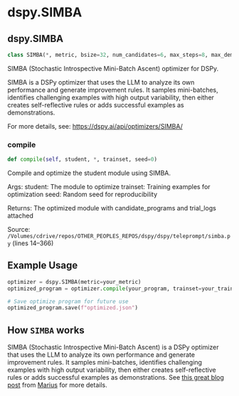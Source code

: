 # dspy.SIMBA

## dspy.SIMBA

```python
class SIMBA(*, metric, bsize=32, num_candidates=6, max_steps=8, max_demos=4, demo_input_field_maxlen=100000, num_threads=None, temperature_for_sampling=0.2, temperature_for_candidates=0.2)
```

SIMBA (Stochastic Introspective Mini-Batch Ascent) optimizer for DSPy.

SIMBA is a DSPy optimizer that uses the LLM to analyze its own performance and 
generate improvement rules. It samples mini-batches, identifies challenging examples 
with high output variability, then either creates self-reflective rules or adds 
successful examples as demonstrations.

For more details, see: https://dspy.ai/api/optimizers/SIMBA/


### compile

```python
def compile(self, student, *, trainset, seed=0)
```

Compile and optimize the student module using SIMBA.

Args:
    student: The module to optimize
    trainset: Training examples for optimization
    seed: Random seed for reproducibility
    
Returns:
    The optimized module with candidate_programs and trial_logs attached

Source: `/Volumes/cdrive/repos/OTHER_PEOPLES_REPOS/dspy/dspy/teleprompt/simba.py` (lines 14–366)


## Example Usage

```python
optimizer = dspy.SIMBA(metric=your_metric)
optimized_program = optimizer.compile(your_program, trainset=your_trainset)

# Save optimize program for future use
optimized_program.save(f"optimized.json")
```

## How `SIMBA` works
SIMBA (Stochastic Introspective Mini-Batch Ascent) is a DSPy optimizer that uses the LLM to analyze its own performance and generate improvement rules. It samples mini-batches, identifies challenging examples with high output variability, then either creates self-reflective rules or adds successful examples as demonstrations. See [this great blog post](https://blog.mariusvach.com/posts/dspy-simba) from [Marius](https://x.com/rasmus1610) for more details.